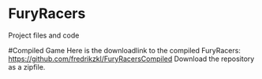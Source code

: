 # FuryRacers
Project files and code

#Compiled Game
Here is the downloadlink to the compiled FuryRacers:
https://github.com/fredrikzkl/FuryRacersCompiled
Download the repository as a zipfile. 
